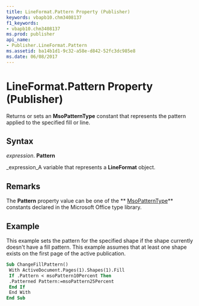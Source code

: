 ```yaml
---
title: LineFormat.Pattern Property (Publisher)
keywords: vbapb10.chm3408137
f1_keywords:
- vbapb10.chm3408137
ms.prod: publisher
api_name:
- Publisher.LineFormat.Pattern
ms.assetid: ba14b1d1-9c32-a58e-d842-52fc3dc985e8
ms.date: 06/08/2017
---
```



# LineFormat.Pattern Property (Publisher)

Returns or sets an  **MsoPatternType** constant that represents the pattern applied to the specified fill or line.


## Syntax

 _expression_. **Pattern**

 _expression_A variable that represents a  **LineFormat** object.


## Remarks

The  **Pattern** property value can be one of the ** [MsoPatternType](http://msdn.microsoft.com/library/b95a7e43-329f-b93b-3664-04d8f570c747%28Office.15%29.aspx)** constants declared in the Microsoft Office type library.


## Example

This example sets the pattern for the specified shape if the shape currently doesn't have a fill pattern. This example assumes that at least one shape exists on the first page of the active publication.


```vb
Sub ChangeFillPattern() 
 With ActiveDocument.Pages(1).Shapes(1).Fill 
 If .Pattern < msoPattern10Percent Then 
 .Patterned Pattern:=msoPattern25Percent 
 End If 
 End With 
End Sub
```


